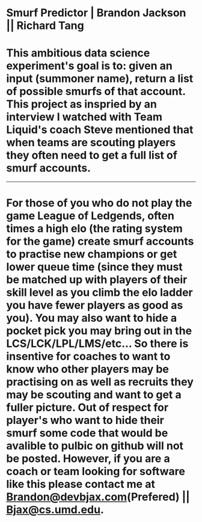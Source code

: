 # Smurf Predictor | Brandon Jackson || Richard Tang
# This ambitious data science experiment's goal is to: given an input (summoner name), return a list of possible smurfs of that account. This project as inspried by an interview I watched with Team Liquid's coach Steve mentioned that when teams are scouting players they often need to get a full list of smurf accounts.
****
# For those of you who do not play the game League of Ledgends, often times a high elo (the rating system for the game) create smurf accounts to practise new champions or get lower queue time (since they must be matched up with players of their skill level as you climb the elo ladder you have fewer players as good as you). You may also want to hide a pocket pick you may bring out in the LCS/LCK/LPL/LMS/etc... So there is insentive for coaches to want to know who other players may be practising on as well as recruits they may be scouting and want to get a fuller picture. Out of respect for player's who want to hide their smurf some code that would be avalible to pulbic on github will not be posted. However, if you are a coach or team looking for software like this please contact me at Brandon@devbjax.com(Prefered) || Bjax@cs.umd.edu.
